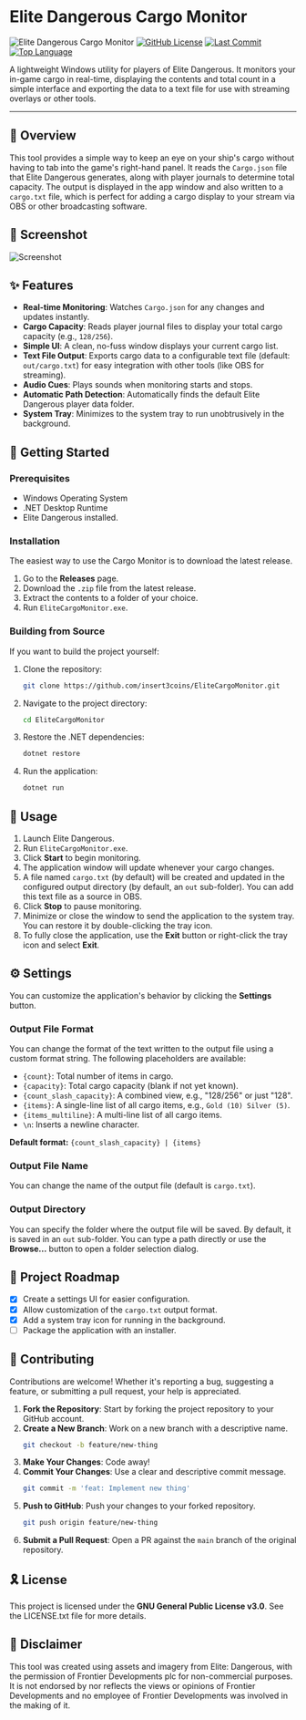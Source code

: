 # Elite Dangerous Cargo Monitor

![Elite Dangerous Cargo Monitor](https://img.shields.io/badge/Elite%20Dangerous-Cargo%20Monitor-orange?style=flat-square)
[![GitHub License](https://img.shields.io/github/license/insert3coins/EliteCargoMonitor?style=flat-square)](https://github.com/insert3coins/EliteCargoMonitor/blob/main/LICENSE.txt)
[![Last Commit](https://img.shields.io/github/last-commit/insert3coins/EliteCargoMonitor?style=flat-square)](https://github.com/insert3coins/EliteCargoMonitor/commits/main)
[![Top Language](https://img.shields.io/github/languages/top/insert3coins/EliteCargoMonitor?style=flat-square)](https://github.com/insert3coins/EliteCargoMonitor)

A lightweight Windows utility for players of Elite Dangerous. It monitors your in-game cargo in real-time, displaying the contents and total count in a simple interface and exporting the data to a text file for use with streaming overlays or other tools.

---

## 📍 Overview

This tool provides a simple way to keep an eye on your ship's cargo without having to tab into the game's right-hand panel. It reads the `Cargo.json` file that Elite Dangerous generates, along with player journals to determine total capacity. The output is displayed in the app window and also written to a `cargo.txt` file, which is perfect for adding a cargo display to your stream via OBS or other broadcasting software.

## 📸 Screenshot
![Screenshot]([https://github.com/insert3coins/EliteCargoMonitor/blob/master/Images/Screnshot.png](https://github.com/insert3coins/EliteCargoMonitor/blob/61aeb7f1d2041ae1841b4d4b60f987c2f2777e77/Images/Screenshot.png))

## ✨ Features

-   **Real-time Monitoring**: Watches `Cargo.json` for any changes and updates instantly.
-   **Cargo Capacity**: Reads player journal files to display your total cargo capacity (e.g., `128/256`).
-   **Simple UI**: A clean, no-fuss window displays your current cargo list.
-   **Text File Output**: Exports cargo data to a configurable text file (default: `out/cargo.txt`) for easy integration with other tools (like OBS for streaming).
-   **Audio Cues**: Plays sounds when monitoring starts and stops.
-   **Automatic Path Detection**: Automatically finds the default Elite Dangerous player data folder.
-   **System Tray**: Minimizes to the system tray to run unobtrusively in the background.

## 🚀 Getting Started

### Prerequisites

-   Windows Operating System
-   .NET Desktop Runtime
-   Elite Dangerous installed.

### Installation

The easiest way to use the Cargo Monitor is to download the latest release.

1.  Go to the **Releases** page.
2.  Download the `.zip` file from the latest release.
3.  Extract the contents to a folder of your choice.
4.  Run `EliteCargoMonitor.exe`.

### Building from Source

If you want to build the project yourself:

1.  Clone the repository:
    ```sh
    git clone https://github.com/insert3coins/EliteCargoMonitor.git
    ```
2.  Navigate to the project directory:
    ```sh
    cd EliteCargoMonitor
    ```
3.  Restore the .NET dependencies:
    ```sh
    dotnet restore
    ```
4.  Run the application:
    ```sh
    dotnet run
    ```

## 🤖 Usage

1.  Launch Elite Dangerous.
2.  Run `EliteCargoMonitor.exe`.
3.  Click **Start** to begin monitoring.
4.  The application window will update whenever your cargo changes.
5.  A file named `cargo.txt` (by default) will be created and updated in the configured output directory (by default, an `out` sub-folder). You can add this text file as a source in OBS.
6.  Click **Stop** to pause monitoring.
7.  Minimize or close the window to send the application to the system tray. You can restore it by double-clicking the tray icon.
8.  To fully close the application, use the **Exit** button or right-click the tray icon and select **Exit**.

## ⚙️ Settings

You can customize the application's behavior by clicking the **Settings** button.

### Output File Format

You can change the format of the text written to the output file using a custom format string. The following placeholders are available:

-   `{count}`: Total number of items in cargo.
-   `{capacity}`: Total cargo capacity (blank if not yet known).
-   `{count_slash_capacity}`: A combined view, e.g., "128/256" or just "128".
-   `{items}`: A single-line list of all cargo items, e.g., `Gold (10) Silver (5)`.
-   `{items_multiline}`: A multi-line list of all cargo items.
-   `\n`: Inserts a newline character.

**Default format:** `{count_slash_capacity} | {items}`

### Output File Name

You can change the name of the output file (default is `cargo.txt`).

### Output Directory

You can specify the folder where the output file will be saved. By default, it is saved in an `out` sub-folder. You can type a path directly or use the **Browse...** button to open a folder selection dialog.

## 📌 Project Roadmap

-   [x] Create a settings UI for easier configuration.
-   [x] Allow customization of the `cargo.txt` output format.
-   [x] Add a system tray icon for running in the background.
-   [ ] Package the application with an installer.

## 🔰 Contributing

Contributions are welcome! Whether it's reporting a bug, suggesting a feature, or submitting a pull request, your help is appreciated.

1.  **Fork the Repository**: Start by forking the project repository to your GitHub account.
2.  **Create a New Branch**: Work on a new branch with a descriptive name.
    ```sh
    git checkout -b feature/new-thing
    ```
3.  **Make Your Changes**: Code away!
4.  **Commit Your Changes**: Use a clear and descriptive commit message.
    ```sh
    git commit -m 'feat: Implement new thing'
    ```
5.  **Push to GitHub**: Push your changes to your forked repository.
    ```sh
    git push origin feature/new-thing
    ```
6.  **Submit a Pull Request**: Open a PR against the `main` branch of the original repository.

## 🎗 License

This project is licensed under the **GNU General Public License v3.0**. See the LICENSE.txt file for more details.

## 🙌 Disclaimer

This tool was created using assets and imagery from Elite: Dangerous, with the permission of Frontier Developments plc for non-commercial purposes. It is not endorsed by nor reflects the views or opinions of Frontier Developments and no employee of Frontier Developments was involved in the making of it.
